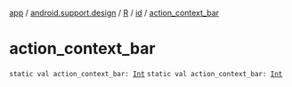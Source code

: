 [app](../../../index.md) / [android.support.design](../../index.md) / [R](../index.md) / [id](index.md) / [action_context_bar](.)

# action_context_bar

`static val action_context_bar: `[`Int`](https://kotlinlang.org/api/latest/jvm/stdlib/kotlin/-int/index.html)
`static val action_context_bar: `[`Int`](https://kotlinlang.org/api/latest/jvm/stdlib/kotlin/-int/index.html)